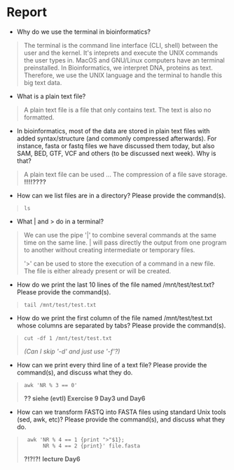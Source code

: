 # Report

* Why do we use the terminal in bioinformatics?
> The terminal is the command line interface (CLI, shell) between the user and the kernel. It's inteprets and execute the UNIX commands the user types in. MacOS and GNU/Linux computers have an terminal preinstalled. In Bioinformatics, we interpret DNA, proteins as text. Therefore, we use the UNIX language and the terminal to handle this big text data.

* What is a plain text file?
> A plain text file is a file that only contains text. The text is also no formatted.

* In bioinformatics, most of the data are stored in plain text files with added syntax/structure (and commonly compressed afterwards). 
  For instance, fasta or fastq files we have discussed them today, but also SAM, BED, GTF, VCF and others (to be discussed next week). 
  Why is that?
> A plain text file can be used ... The compression of a file save storage.
> **!!!!????**

* How can we list files are in a directory? 
  Please provide the command(s).
>     ls
  
* What | and > do in a terminal?
> We can use the pipe '|' to combine several commands at the same time on the same line. | will pass directly the output from one program to another without creating intermediate or temporary files. 
> 
> '>' can be used to store the execution of a command in a new file. The file is either already present or will be created. 

* How do we print the last 10 lines of the file named /mnt/test/test.txt? 
  Please provide the command(s).
>     tail /mnt/test/test.txt

* How do we print the first column of the file named /mnt/test/test.txt whose columns are separated by tabs? 
  Please provide the command(s).
>     cut -df 1 /mnt/test/test.txt
>
> *(Can I skip '-d' and just use '-f'?)*

* How can we print every third line of a text file? 
  Please provide the command(s), and discuss what they do.
>     awk 'NR % 3 == 0' 
>
> **?? siehe (evtl) Exercise 9 Day3 und Day6**

* How can we transform FASTQ into FASTA files using standard Unix tools (sed, awk, etc)? 
  Please provide the command(s), and discuss what they do.
>      awk 'NR % 4 == 1 {print ">"$1};
>           NR % 4 == 2 {print}' file.fasta
>
> **?!?!?!** **lecture Day6**
